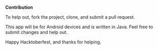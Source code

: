 <b>Contribution</b>

To help out, fork the project, clone, and submit a pull request.

This app will be for Android devices and is written in Java. Feel free to submit changes and help out.

Happy Hacktoberfest, and thanks for helping.
